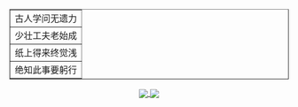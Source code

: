 <center>
<table border="1">
<tr>
  <td>古人学问无遗力</td>
</tr>
<tr>
  <td>少壮工夫老始成</td>
</tr>
<tr>
  <td>纸上得来终觉浅</td>
</tr>
<tr>
  <td>绝知此事要躬行</td>
</tr>
</table>
  
<a href="https://github.com/buiawpkgew1">
  <img align="center" src="https://github-readme-stats.vercel.app/api/top-langs/?username=Blackcat308&layout=compact&theme=dracula&locale=cn" />
</a>

<a href="https://github.com/buiawpkgew1">
  <img align="center" src="https://github-readme-stats.vercel.app/api?username=Blackcat308&show_icons=true&theme=dracula&locale=cn" />
</a>
